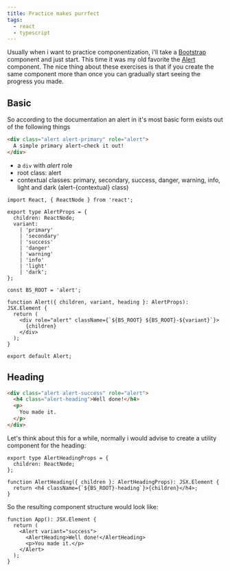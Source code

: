 ```yaml
---
title: Practice makes purrfect
tags:
  - react
  - typescript
---
```


Usually when i want to practice componentization, i'll take a [Bootstrap](https://getbootstrap.com/) component and just start. This time it was my old favorite the [Alert](https://getbootstrap.com/docs/4.4/components/alerts/) component. The nice thing about these exercises is that if you create the same component more than once you can gradually start seeing the progress you made.

## Basic

So according to the documentation an alert in it's most basic form exists out of the following things

```html
<div class="alert alert-primary" role="alert">
  A simple primary alert—check it out!
</div>
```

- a `div` with _alert_ role
- root class: alert
- contextual classes: primary, secondary, success, danger, warning, info, light and dark (alert-{contextual} class)

```tsx
import React, { ReactNode } from 'react';

export type AlertProps = {
  children: ReactNode;
  variant:
    | 'primary'
    | 'secondary'
    | 'success'
    | 'danger'
    | 'warning'
    | 'info'
    | 'light'
    | 'dark';
};

const BS_ROOT = 'alert';

function Alert({ children, variant, heading }: AlertProps): JSX.Element {
  return (
    <div role="alert" className={`${BS_ROOT} ${BS_ROOT}-${variant}`}>
      {children}
    </div>
  );
}

export default Alert;
```

## Heading

```html
<div class="alert alert-success" role="alert">
  <h4 class="alert-heading">Well done!</h4>
  <p>
    You made it.
  </p>
</div>
```

Let's think about this for a while, normally i would advise to create a utility component for the heading:

```tsx
export type AlertHeadingProps = {
  children: ReactNode;
};

function AlertHeading({ children }: AlertHeadingProps): JSX.Element {
  return <h4 className={`${BS_ROOT}-heading`}>{children}</h4>;
}
```

So the resulting component structure would look like:

```tsx
function App(): JSX.Element {
  return (
    <Alert variant="success">
      <AlertHeading>Well done!</AlertHeading>
      <p>You made it.</p>
    </Alert>
  );
}
```

